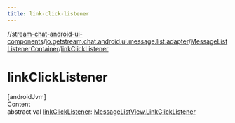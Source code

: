 ```yaml
---
title: link-click-listener
---
```

//[stream-chat-android-ui-components](../../../index.md)/[io.getstream.chat.android.ui.message.list.adapter](../index.md)/[MessageListListenerContainer](index.md)/[linkClickListener](linkClickListener.md)



# linkClickListener  
[androidJvm]  
Content  
abstract val [linkClickListener](linkClickListener.md): [MessageListView.LinkClickListener](../../io.getstream.chat.android.ui.message.list/MessageListView/LinkClickListener/index.md)  



